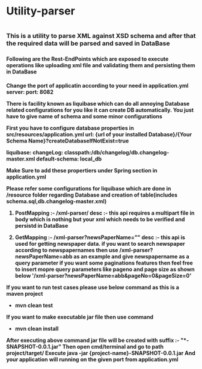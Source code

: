 # 

<h1>Utility-parser<h1>

<h3>This is a utility to parse XML against XSD schema and after that the required data will be parsed and saved in DataBase<h3>

<h4>Following are the Rest-EndPoints which are exposed  to execute operations like uploading xml file and validating them and persisting them in DataBase<h4>

Change the port of applicatin according to your need in application.yml
server:
  port: 8082

There is facility known as liquibase which can do all annoying Database related configurations for you like it can create DB automatically.
You just have to give name of schema and some minor configurations

First you have to configure database properties in src/resources/application.yml
url: {url of your installed Database}/{Your Schema Name}?createDatabaseIfNotExist=true

 liquibase:
   changeLog: classpath:/db/changelog/db.changelog-master.xml
   default-schema: local_db

Make Sure to add these propertiers under Spring section in application.yml

Please refer some configurations for liquibase which are done in /resource folder regarding Database and creation of table(includes schema.sql,db.changelog-master.xml)

1) PostMapping :- 
/xml-parser/
   desc :- this api requires a multipart file in body which is nothing but your xml which needs to be verified and persistd in DataBase
   
   
2) GetMapping :- /xml-parser?newsPaperName=""
   desc :- this api is used for getting newspaper data.
           if you want to search newspaper according to newspapernames then use <b>/xml-parser?newsPaperName=abb</b> as an example and give newspapername as a query parameter
           if you want some paginations features then feel free to insert mopre query parameters like pageno and page size as shown below
             '/xml-parser?newsPaperName=abb&pageNo=0&pageSize=0'
           
       
       
If you want to run test cases please use below command as this is a maven project
- mvn clean test

If you want to make executable jar file then use command 
- mvn clean install

After executing above command jar file will be created with suffix :- "*-SNAPSHOT-0.0.1.jar"
Then open cmd/terminal and go to path project/target/
Execute java -jar {project-name}-SNAPSHOT-0.0.1.jar
And your application will running on the given port from application.yml
   
   
   


